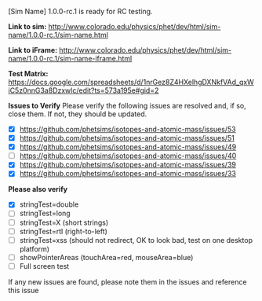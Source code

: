 [Sim Name] 1.0.0-rc.1 is ready for RC testing.

**Link to sim:** http://www.colorado.edu/physics/phet/dev/html/sim-name/1.0.0-rc.1/sim-name.html

**Link to iFrame:** http://www.colorado.edu/physics/phet/dev/html/sim-name/1.0.0-rc.1/sim-name-iframe.html

**Test Matrix:** https://docs.google.com/spreadsheets/d/1nrGez8Z4HXelhgDXNkfVAd_qxWiC5z0nnG3a8Dzxwlc/edit?ts=573a195e#gid=2

**Issues to Verify**
Please verify the following issues are resolved and, if so, close them.  If not, they should be updated.

- [x] https://github.com/phetsims/isotopes-and-atomic-mass/issues/53
- [x] https://github.com/phetsims/isotopes-and-atomic-mass/issues/51
- [x] https://github.com/phetsims/isotopes-and-atomic-mass/issues/49
- [ ] https://github.com/phetsims/isotopes-and-atomic-mass/issues/40
- [x] https://github.com/phetsims/isotopes-and-atomic-mass/issues/39
- [x] https://github.com/phetsims/isotopes-and-atomic-mass/issues/33

**Please also verify**
- [x] stringTest=double
- [ ] stringTest=long
- [ ] stringTest=X (short strings)
- [ ] stringTest=rtl (right-to-left)
- [ ] stringTest=xss (should not redirect, OK to look bad, test on one desktop platform)
- [ ] showPointerAreas (touchArea=red, mouseArea=blue)
- [ ] Full screen test

If any new issues are found, please note them in the issues and reference this issue

